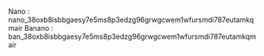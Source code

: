 Nano : nano_38oxb8isbbgaesy7e5ms8p3edzg96grwgcwem1wfursmdi787eutamkqmair
Banano : ban_38oxb8isbbgaesy7e5ms8p3edzg96grwgcwem1wfursmdi787eutamkqmair
